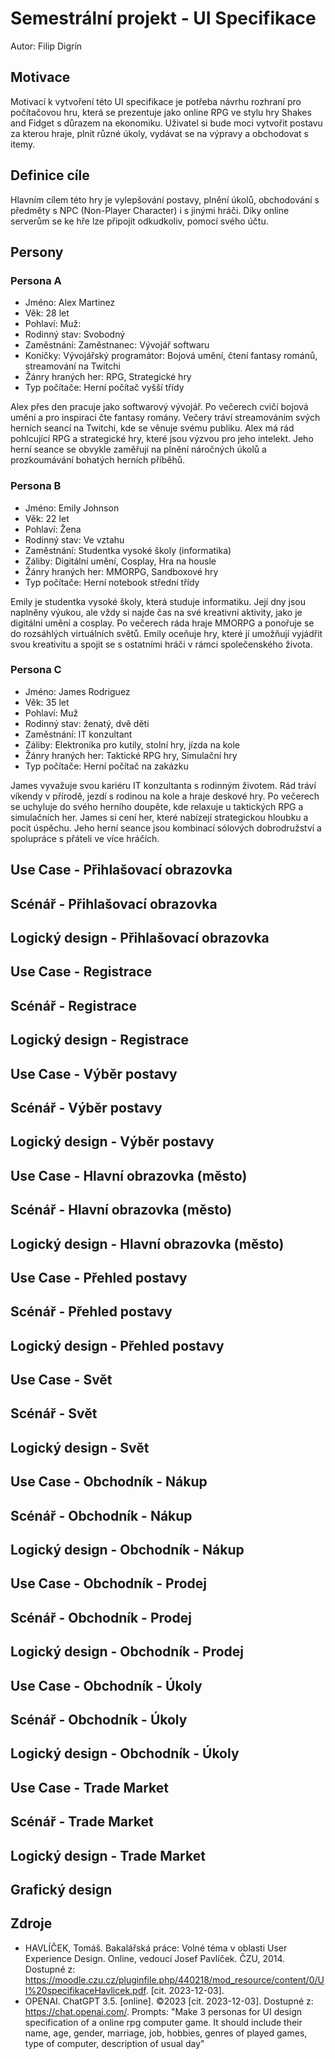 # Semestrální projekt - UI Specifikace
Autor: Filip Digrín

## Motivace
Motivací k vytvoření této UI specifikace je potřeba návrhu rozhraní pro počítačovou hru,
která se prezentuje jako online RPG ve stylu hry Shakes and Fidget s důrazem na ekonomiku.
Uživatel si bude moci vytvořit postavu za kterou hraje, plnit různé úkoly, vydávat se na výpravy a obchodovat s itemy.

## Definice cíle
Hlavním cílem této hry je vylepšování postavy, plnění úkolů, obchodování s předměty s NPC (Non-Player Character) i s jinými hráči.
Díky online serverům se ke hře lze připojit odkudkoliv, pomocí svého účtu.

## Persony
### Persona A
- Jméno: Alex Martinez
- Věk: 28 let
- Pohlaví: Muž:
- Rodinný stav: Svobodný
- Zaměstnání: Zaměstnanec: Vývojář softwaru
- Koníčky: Vývojářský programátor: Bojová umění, čtení fantasy románů, streamování na Twitchi
- Žánry hraných her: RPG, Strategické hry
- Typ počítače: Herní počítač vyšší třídy

Alex přes den pracuje jako softwarový vývojář.
Po večerech cvičí bojová umění a pro inspiraci čte fantasy romány.
Večery tráví streamováním svých herních seancí na Twitchi, kde se věnuje svému publiku.
Alex má rád pohlcující RPG a strategické hry, které jsou výzvou pro jeho intelekt.
Jeho herní seance se obvykle zaměřují na plnění náročných úkolů a prozkoumávání bohatých herních příběhů.

### Persona B
- Jméno: Emily Johnson
- Věk: 22 let
- Pohlaví: Žena
- Rodinný stav: Ve vztahu
- Zaměstnání: Studentka vysoké školy (informatika)
- Záliby: Digitální umění, Cosplay, Hra na housle
- Žánry hraných her: MMORPG, Sandboxové hry
- Typ počítače: Herní notebook střední třídy

Emily je studentka vysoké školy, která studuje informatiku.
Její dny jsou naplněny výukou, ale vždy si najde čas na své kreativní aktivity, jako je digitální umění a cosplay.
Po večerech ráda hraje MMORPG a ponořuje se do rozsáhlých virtuálních světů.
Emily oceňuje hry, které jí umožňují vyjádřit svou kreativitu a spojit se s ostatními hráči v rámci společenského života.

### Persona C
- Jméno: James Rodriguez
- Věk: 35 let
- Pohlaví: Muž
- Rodinný stav: ženatý, dvě děti
- Zaměstnání: IT konzultant
- Záliby: Elektronika pro kutily, stolní hry, jízda na kole
- Žánry hraných her: Taktické RPG hry, Simulační hry
- Typ počítače: Herní počítač na zakázku

James vyvažuje svou kariéru IT konzultanta s rodinným životem.
Rád tráví víkendy v přírodě, jezdí s rodinou na kole a hraje deskové hry.
Po večerech se uchyluje do svého herního doupěte, kde relaxuje u taktických RPG a simulačních her.
James si cení her, které nabízejí strategickou hloubku a pocit úspěchu.
Jeho herní seance jsou kombinací sólových dobrodružství a spolupráce s přáteli ve více hráčích.

## Use Case - Přihlašovací obrazovka

## Scénář - Přihlašovací obrazovka

## Logický design - Přihlašovací obrazovka

## Use Case - Registrace

## Scénář - Registrace

## Logický design - Registrace

## Use Case - Výběr postavy

## Scénář - Výběr postavy

## Logický design - Výběr postavy

## Use Case - Hlavní obrazovka (město)

## Scénář - Hlavní obrazovka (město)

## Logický design - Hlavní obrazovka (město)

## Use Case - Přehled postavy

## Scénář - Přehled postavy

## Logický design - Přehled postavy

## Use Case - Svět

## Scénář - Svět

## Logický design - Svět

## Use Case - Obchodník - Nákup

## Scénář - Obchodník - Nákup

## Logický design - Obchodník - Nákup

## Use Case - Obchodník - Prodej

## Scénář - Obchodník - Prodej

## Logický design - Obchodník - Prodej

## Use Case - Obchodník - Úkoly

## Scénář - Obchodník - Úkoly

## Logický design - Obchodník - Úkoly

## Use Case - Trade Market

## Scénář - Trade Market

## Logický design - Trade Market

## Grafický design

## Zdroje
- HAVLÍČEK, Tomáš. Bakalářská práce: Volné téma v oblasti User Experience Design. Online, vedoucí Josef Pavlíček. ČZU, 2014. Dostupné z: https://moodle.czu.cz/pluginfile.php/440218/mod_resource/content/0/UI%20specifikaceHavlicek.pdf. [cit. 2023-12-03].
- OPENAI. ChatGPT 3.5. [online]. ©2023 [cit. 2023-12-03]. Dostupné z: https://chat.openai.com/.
  Prompts: "Make 3 personas for UI design specification of a online rpg computer game. It should include their name, age, gender, marriage, job, hobbies, genres of played games, type of computer, description of usual day"
